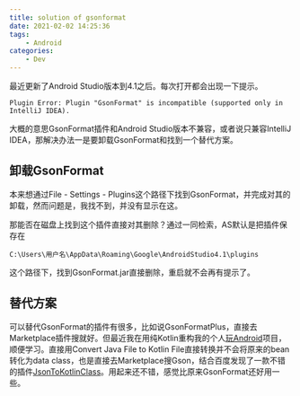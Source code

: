 ```yaml
---
title: solution of gsonformat
date: 2021-02-02 14:25:36
tags: 
    - Android
categories: 
    - Dev
---
```


最近更新了Android Studio版本到4.1之后。每次打开都会出现一下提示。

```
Plugin Error: Plugin "GsonFormat" is incompatible (supported only in IntelliJ IDEA).
```

大概的意思GsonFormat插件和Android Studio版本不兼容，或者说只兼容IntelliJ IDEA，那解决办法一是要卸载GsonFormat和找到一个替代方案。

<!-- more -->

## 卸载GsonFormat

本来想通过File - Settings - Plugins这个路径下找到GsonFormat，并完成对其的卸载，然而问题是，我找不到，并没有显示在这。

那能否在磁盘上找到这个插件直接对其删除？通过一同检索，AS默认是把插件保存在

```
C:\Users\用户名\AppData\Roaming\Google\AndroidStudio4.1\plugins
```

这个路径下，找到GsonFormat.jar直接删除，重启就不会再有提示了。

## 替代方案

可以替代GsonFormat的插件有很多，比如说GsonFormatPlus，直接去Marketplace插件搜就好。但最近我在用纯Kotlin重构我的个人[玩Android](https://github.com/MichaelLynn1996/WanAndroid)项目，顺便学习。直接用Convert Java File to Kotlin File直接转换并不会将原来的bean转化为data class，也是直接去Marketplace搜Gson，结合百度发现了一款不错的插件[JsonToKotlinClass](https://github.com/wuseal/JsonToKotlinClass)。用起来还不错，感觉比原来GsonFormat还好用一些。

